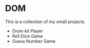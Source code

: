 # DOM

This ia a collection of my small projects.

- Drum kit Player
- Roll Dice Game
- Guess Number Game
